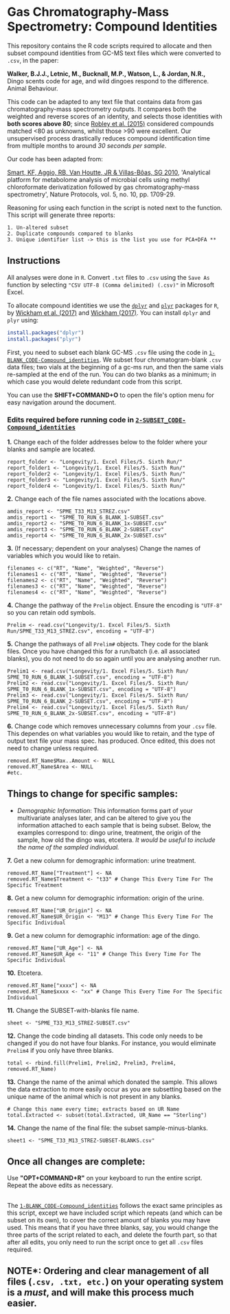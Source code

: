 # Gas Chromatography-Mass Spectrometry: Compound Identities

This repository contains the R code scripts required to allocate and then subset compound identities from GC-MS text files which were converted to `.csv`, in the paper:

**Walker, B.J.J., Letnic, M., Bucknall, M.P., Watson, L., & Jordan, N.R.,** Dingo scents code for age, and wild dingoes respond  to the difference. Animal Behaviour.

This code can be adapted to any text file that contains data from gas chromatography-mass spectrometry outputs. It compares both the weighted and reverse scores of an identity, and selects those identities with **both scores above 80**; since [Robley et al. (2015)](https://www.researchgate.net/profile/Alan_Robley/publication/290195212_Dingo_Semiochemicals_Towards_a_non-lethal_control_tool_for_the_management_of_dingoes_and_wild_dogs_in_Australia/links/569579c608aeab58a9a4ec2f/Dingo-Semiochemicals-Towards-a-non-lethal-control-tool-for-the-management-of-dingoes-and-wild-dogs-in-Australia.pdf) considered compounds matched <80 as unknowns, whilst those >90 were excellent. Our unsupervised process drastically reduces compound identification time from multiple months to around *30 seconds per sample*. 

Our code has been adapted from:

[Smart, KF, Aggio, RB, Van Houtte, JR & Villas-Bôas, SG 2010](https://www.ncbi.nlm.nih.gov/pubmed/20885382), 'Analytical platform for metabolome analysis of microbial cells using methyl chloroformate derivatization followed by gas chromatography-mass spectrometry', Nature Protocols, vol. 5, no. 10, pp. 1709-29.

Reasoning for using each function in the script is noted next to the function. This script will generate three reports:

    1. Un-altered subset
    2. Duplicate compounds compared to blanks
    3. Unique identifier list -> this is the list you use for PCA+DFA **


## Instructions

All analyses were done in `R`. Convert `.txt` files to `.csv` using the `Save As` function by selecting `"CSV UTF-8 (Comma delimited) (.csv)"` in Microsoft Excel.

To allocate compound identities we use the [`dplyr`](https://github.com/tidyverse/dplyr) and [`plyr`](https://github.com/tidyverse/plyr) packages for `R`, by [Wickham et al. (2017)](https://cran.r-project.org/web/packages/dplyr/dplyr.pdf) and [Wickham (2017)](https://cran.r-project.org/web/packages/plyr/index.html). You can install `dplyr` and `plyr` using:

```r
install.packages("dplyr")
install.packages("plyr")
```

First, you need to subset each blank GC-MS `.csv` file using the code in [`1-BLANK_CODE-Compound_identities`](https://github.com/BenJJWalker/GC-MS_Compound_Identities/blob/master/Scripts/1-BLANK_CODE-Compound_identities.R). We subset four chromatogram-blank `.csv` data files; two vials at the beginning of a gc-ms run, and then the same vials re-sampled at the end of the run. You can do two blanks as a minimum; in which case you would delete redundant code from this script.

You can use the **SHIFT+COMMAND+O** to open the file's option menu for easy navigation around the document.

### Edits required before running code in [`2-SUBSET_CODE-Compound_identities`](https://github.com/BenJJWalker/GC-MS_Compound_Identities/blob/master/Scripts/2-SUBSET_CODE-Compound_identities.R) 
    

**1.** Change each of the folder addresses below to the folder where your blanks and sample are located.

```
report_folder <- "Longevity/1. Excel Files/5. Sixth Run/"
report_folder1 <- "Longevity/1. Excel Files/5. Sixth Run/"
report_folder2 <- "Longevity/1. Excel Files/5. Sixth Run/"
report_folder3 <- "Longevity/1. Excel Files/5. Sixth Run/"
report_folder4 <- "Longevity/1. Excel Files/5. Sixth Run/"
```



**2.** Change each of the file names associated with the locations above.

```
amdis_report <- "SPME_T33_M13_STREZ.csv" 
amdis_report1 <- "SPME_T0_RUN_6_BLANK_1-SUBSET.csv"
amdis_report2 <- "SPME_T0_RUN_6_BLANK_1x-SUBSET.csv"
amdis_report3 <- "SPME_T0_RUN_6_BLANK_2-SUBSET.csv"
amdis_report4 <- "SPME_T0_RUN_6_BLANK_2x-SUBSET.csv"
```



**3.** (If necessary; dependent on your analyses) Change the names of variables which you would like to retain.

```
filenames <- c("RT", "Name", "Weighted", "Reverse")
filenames1 <- c("RT", "Name", "Weighted", "Reverse")
filenames2 <- c("RT", "Name", "Weighted", "Reverse")
filenames3 <- c("RT", "Name", "Weighted", "Reverse")
filenames4 <- c("RT", "Name", "Weighted", "Reverse")
```



**4.** Change the pathway of the `Prelim` object. Ensure the encoding is `"UTF-8"` so you can retain odd symbols.

```
Prelim <- read.csv("Longevity/1. Excel Files/5. Sixth Run/SPME_T33_M13_STREZ.csv", encoding = "UTF-8")
```



**5.** Change the pathways of all `Prelim#` objects. They code for the blank files. Once you have changed this for a run/batch (i.e. all associated blanks), you do not need to do so again until you are analysing another run.

```
Prelim1 <- read.csv("Longevity/1. Excel Files/5. Sixth Run/ SPME_T0_RUN_6_BLANK_1-SUBSET.csv", encoding = "UTF-8")               
Prelim2 <- read.csv("Longevity/1. Excel Files/5. Sixth Run/ SPME_T0_RUN_6_BLANK_1x-SUBSET.csv", encoding = "UTF-8")                   
Prelim3 <- read.csv("Longevity/1. Excel Files/5. Sixth Run/ SPME_T0_RUN_6_BLANK_2-SUBSET.csv", encoding = "UTF-8")     
Prelim4 <- read.csv("Longevity/1. Excel Files/5. Sixth Run/ SPME_T0_RUN_6_BLANK_2x-SUBSET.csv", encoding = "UTF-8")               
```



**6.** Change code which removes unnecessary columns from your `.csv` file. This dependes on what variables you would like to retain, and the type of output text file your mass spec. has produced. Once edited, this does not need to change unless required.

```
removed.RT_Name$Max..Amount <- NULL
removed.RT_Name$Area <- NULL
#etc.
```


## Things to change for specific samples:
- *Demographic Information*: This information forms part of your multivariate analyses later, and can be altered to give you the information attached to each sample that is being subset. Below, the examples correspond to: dingo urine, treatment, the origin of the sample, how old the dingo was, etcetera. *It would be useful to include the name of the sampled individual.*

**7.** Get a new column for demographic information: urine treatment.

```
removed.RT_Name["Treatment"] <- NA 
removed.RT_Name$Treatment <- "t33" # Change This Every Time For The Specific Treatment
```



**8.** Get a new column for demographic information: origin of the urine.

```
removed.RT_Name["UR_Origin"] <- NA 
removed.RT_Name$UR_Origin <- "M13" # Change This Every Time For The Specific Individual
```



**9.** Get a new column for demographic information: age of the dingo.

```
removed.RT_Name["UR_Age"] <- NA 
removed.RT_Name$UR_Age <- "11" # Change This Every Time For The Specific Individual
```



**10.** Etcetera.

```
removed.RT_Name["xxxx"] <- NA 
removed.RT_Name$xxxx <- "xx" # Change This Every Time For The Specific Individual
```


**11.** Change the SUBSET-with-blanks file name.

```
sheet <- "SPME_T33_M13_STREZ-SUBSET.csv"
````



**12.** Change the code binding all datasets. This code only needs to be changed if you do not have four blanks. For instance, you would eliminate `Prelim4` if you only have three blanks.

```
total <- rbind.fill(Prelim1, Prelim2, Prelim3, Prelim4, removed.RT_Name) 
```



**13.** Change the name of the animal which donated the sample. This allows the data extraction to more easily occur as you are subsetting based on the unique name of the animal which is not present in any blanks. 

```
# Change this name every time; extracts based on UR Name
total.Extracted <- subset(total.Extracted, UR_Name == "Sterling") 
```



**14.** Change the name of the final file: the subset sample-minus-blanks.
```
sheet1 <- "SPME_T33_M13_STREZ-SUBSET-BLANKS.csv"
```

## Once all changes are complete:
Use **"OPT+COMMAND+R"** on your keyboard to run the entire script. Repeat the above edits as necessary.


## 

The [`1-BLANK_CODE-Compound_identities`](https://github.com/BenJJWalker/GC-MS_Compound_Identities/blob/master/Scripts/1-BLANK_CODE-Compound_identities.R) follows the exact same principles as this script, except we have included script which repeats (and which can be subset on its own), to cover the correct amount of blanks you may have used. This means that if you have three blanks, say, you would change the three parts of the script related to each, and delete the fourth part, so that after all edits, you only need to run the script once to get all `.csv` files required.

## NOTE*: Ordering and clear management of all files (`.csv, .txt, etc.`) on your operating system is a *must*, and will make this process much easier. 
